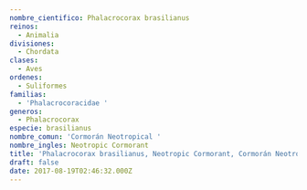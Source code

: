 ```yaml
---
nombre_cientifico: Phalacrocorax brasilianus
reinos:
  - Animalia
divisiones:
  - Chordata
clases:
  - Aves
ordenes:
  - Suliformes
familias:
  - 'Phalacrocoracidae '
generos:
  - Phalacrocorax
especie: brasilianus
nombre_comun: 'Cormorán Neotropical '
nombre_ingles: Neotropic Cormorant
title: 'Phalacrocorax brasilianus, Neotropic Cormorant, Cormorán Neotropical '
draft: false
date: 2017-08-19T02:46:32.000Z
---
```


